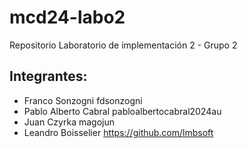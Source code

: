 # mcd24-labo2
Repositorio Laboratorio de implementación 2 - Grupo 2

## Integrantes:
- Franco Sonzogni	fdsonzogni
- Pablo Alberto Cabral	pabloalbertocabral2024au
- Juan Czyrka	magojun
- Leandro Boisselier	https://github.com/lmbsoft
